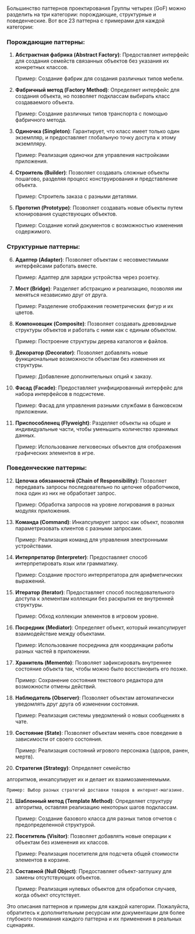 ###
Большинство паттернов проектирования Группы четырех (GoF) можно разделить на три категории: порождающие, структурные и поведенческие. Вот все 23 паттерна с примерами для каждой категории:

### Порождающие паттерны:

1. **Абстрактная фабрика (Abstract Factory)**:
   Предоставляет интерфейс для создания семейств связанных объектов без указания их конкретных классов.

   Пример: Создание фабрик для создания различных типов мебели.

2. **Фабричный метод (Factory Method)**:
   Определяет интерфейс для создания объекта, но позволяет подклассам выбирать класс создаваемого объекта.

   Пример: Создание различных типов транспорта с помощью фабричного метода.

3. **Одиночка (Singleton)**:
   Гарантирует, что класс имеет только один экземпляр, и предоставляет глобальную точку доступа к этому экземпляру.

   Пример: Реализация одиночки для управления настройками приложения.

4. **Строитель (Builder)**:
   Позволяет создавать сложные объекты пошагово, разделяя процесс конструирования и представление объекта.

   Пример: Строитель заказа с разными деталями.

5. **Прототип (Prototype)**:
   Позволяет создавать новые объекты путем клонирования существующих объектов.

   Пример: Создание копий документов с возможностью изменения содержимого.

### Структурные паттерны:

6. **Адаптер (Adapter)**:
   Позволяет объектам с несовместимыми интерфейсами работать вместе.

   Пример: Адаптер для зарядки устройства через розетку.

7. **Мост (Bridge)**:
   Разделяет абстракцию и реализацию, позволяя им меняться независимо друг от друга.

   Пример: Разделение отображения геометрических фигур и их цветов.

8. **Компоновщик (Composite)**:
   Позволяет создавать древовидные структуры объектов и работать с ними как с единым объектом.

   Пример: Построение структуры дерева каталогов и файлов.

9. **Декоратор (Decorator)**:
   Позволяет добавлять новые функциональные возможности объектам без изменения их структуры.

   Пример: Добавление дополнительных опций к заказу.

10. **Фасад (Facade)**:
    Предоставляет унифицированный интерфейс для набора интерфейсов в подсистеме.

    Пример: Фасад для управления разными службами в банковском приложении.

11. **Приспособленец (Flyweight)**:
    Разделяет объекты на общие и индивидуальные части, чтобы уменьшить количество хранимых данных.

    Пример: Использование легковесных объектов для отображения графических элементов в игре.

### Поведенческие паттерны:

12. **Цепочка обязанностей (Chain of Responsibility)**:
    Позволяет передавать запросы последовательно по цепочке обработчиков, пока один из них не обработает запрос.

    Пример: Обработка запросов на уровне логирования в разных модулях приложения.

13. **Команда (Command)**:
    Инкапсулирует запрос как объект, позволяя параметризовать клиентов с разными запросами.

    Пример: Реализация команд для управления электронными устройствами.

14. **Интерпретатор (Interpreter)**:
    Предоставляет способ интерпретировать язык или грамматику.

    Пример: Создание простого интерпретатора для арифметических выражений.

15. **Итератор (Iterator)**:
    Предоставляет способ последовательного доступа к элементам коллекции без раскрытия ее внутренней структуры.

    Пример: Обход коллекции элементов в игровом уровне.

16. **Посредник (Mediator)**:
    Определяет объект, который инкапсулирует взаимодействие между объектами.

    Пример: Использование посредника для координации работы разных частей в приложении.

17. **Хранитель (Memento)**:
    Позволяет зафиксировать внутреннее состояние объекта так, чтобы можно было восстановить его позже.

    Пример: Сохранение состояния текстового редактора для возможности отмены действий.

18. **Наблюдатель (Observer)**:
    Позволяет объектам автоматически уведомлять друг друга об изменении состояния.

    Пример: Реализация системы уведомлений о новых сообщениях в чате.

19. **Состояние (State)**:
    Позволяет объектам менять свое поведение в зависимости от своего состояния.

    Пример: Реализация состояний игрового персонажа (здоров, ранен, мертв).

20. **Стратегия (Strategy)**:
    Определяет семейство

алгоритмов, инкапсулирует их и делает их взаимозаменяемыми.

    Пример: Выбор разных стратегий доставки товаров в интернет-магазине.

21. **Шаблонный метод (Template Method)**:
    Определяет структуру алгоритма, оставляя реализацию некоторых шагов подклассам.

    Пример: Создание базового класса для разных типов отчетов с предопределенной структурой.

22. **Посетитель (Visitor)**:
    Позволяет добавлять новые операции к объектам без изменения их классов.

    Пример: Реализация посетителя для подсчета общей стоимости элементов в корзине.

23. **Составной (Null Object)**:
    Предоставляет объект-заглушку для замены отсутствующих объектов.

    Пример: Реализация нулевых объектов для обработки случаев, когда объект отсутствует.

Это описания паттернов и примеры для каждой категории. Пожалуйста, обратитесь к дополнительным ресурсам или документации для более глубокого понимания каждого паттерна и их применения в реальных сценариях.

